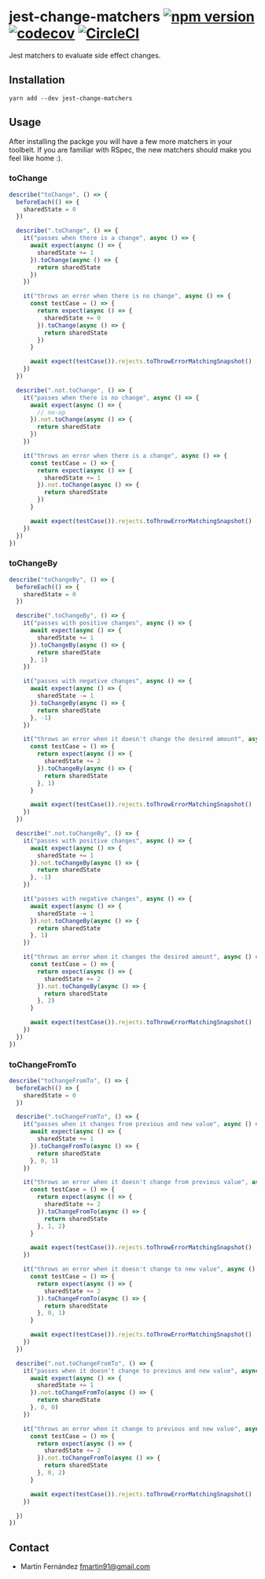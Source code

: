 # jest-change-matchers [![npm version](https://badge.fury.io/js/jest-change-matchers.svg)](https://badge.fury.io/js/jest-change-matchers) [![codecov](https://codecov.io/gh/bilby91/jest-change-matchers/branch/master/graph/badge.svg)](https://codecov.io/gh/bilby91/jest-change-matchers) [![CircleCI](https://circleci.com/gh/bilby91/jest-change-matchers/tree/master.svg?style=svg)](https://circleci.com/gh/bilby91/jest-change-matchers/tree/master)

Jest matchers to evaluate side effect changes.

## Installation

```shell
yarn add --dev jest-change-matchers
```

## Usage

After installing the packge you will have a few more matchers in your toolbelt. If you are familiar with RSpec, the new matchers
should make you feel like home :).

### toChange

```javascript
describe("toChange", () => {
  beforeEach(() => {
    sharedState = 0
  })

  describe(".toChange", () => {
    it("passes when there is a change", async () => {
      await expect(async () => {
        sharedState += 1
      }).toChange(async () => {
        return sharedState
      })
    })

    it("throws an error when there is no change", async () => {
      const testCase = () => {
        return expect(async () => {
          sharedState += 0
        }).toChange(async () => {
          return sharedState
        })
      }

      await expect(testCase()).rejects.toThrowErrorMatchingSnapshot()
    })
  })

  describe(".not.toChange", () => {
    it("passes when there is no change", async () => {
      await expect(async () => {
        // no-op
      }).not.toChange(async () => {
        return sharedState
      })
    })

    it("throws an error when there is a change", async () => {
      const testCase = () => {
        return expect(async () => {
          sharedState += 1
        }).not.toChange(async () => {
          return sharedState
        })
      }

      await expect(testCase()).rejects.toThrowErrorMatchingSnapshot()
    })
  })
})
```

### toChangeBy

```javascript
describe("toChangeBy", () => {
  beforeEach(() => {
    sharedState = 0
  })

  describe(".toChangeBy", () => {
    it("passes with positive changes", async () => {
      await expect(async () => {
        sharedState += 1
      }).toChangeBy(async () => {
        return sharedState
      }, 1)
    })

    it("passes with negative changes", async () => {
      await expect(async () => {
        sharedState -= 1
      }).toChangeBy(async () => {
        return sharedState
      }, -1)
    })

    it("throws an error when it doesn't change the desired amount", async () => {
      const testCase = () => {
        return expect(async () => {
          sharedState += 2
        }).toChangeBy(async () => {
          return sharedState
        }, 1)
      }

      await expect(testCase()).rejects.toThrowErrorMatchingSnapshot()
    })
  })

  describe(".not.toChangeBy", () => {
    it("passes with positive changes", async () => {
      await expect(async () => {
        sharedState += 1
      }).not.toChangeBy(async () => {
        return sharedState
      }, -1)
    })

    it("passes with negative changes", async () => {
      await expect(async () => {
        sharedState -= 1
      }).not.toChangeBy(async () => {
        return sharedState
      }, 1)
    })

    it("throws an error when it changes the desired amount", async () => {
      const testCase = () => {
        return expect(async () => {
          sharedState += 2
        }).not.toChangeBy(async () => {
          return sharedState
        }, 2)
      }

      await expect(testCase()).rejects.toThrowErrorMatchingSnapshot()
    })
  })
})
```

### toChangeFromTo

```javascript
describe("toChangeFromTo", () => {
  beforeEach(() => {
    sharedState = 0
  })

  describe(".toChangeFromTo", () => {
    it("passes when it changes from previous and new value", async () => {
      await expect(async () => {
        sharedState += 1
      }).toChangeFromTo(async () => {
        return sharedState
      }, 0, 1)
    })

    it("throws an error when it doesn't change from previous value", async () => {
      const testCase = () => {
        return expect(async () => {
          sharedState += 2
        }).toChangeFromTo(async () => {
          return sharedState
        }, 1, 2)
      }

      await expect(testCase()).rejects.toThrowErrorMatchingSnapshot()
    })

    it("throws an error when it doesn't change to new value", async () => {
      const testCase = () => {
        return expect(async () => {
          sharedState += 2
        }).toChangeFromTo(async () => {
          return sharedState
        }, 0, 1)
      }

      await expect(testCase()).rejects.toThrowErrorMatchingSnapshot()
    })
  })

  describe(".not.toChangeFromTo", () => {
    it("passes when it doesn't change to previous and new value", async () => {
      await expect(async () => {
        sharedState += 1
      }).not.toChangeFromTo(async () => {
        return sharedState
      }, 0, 0)
    })

    it("throws an error when it change to previous and new value", async () => {
      const testCase = () => {
        return expect(async () => {
          sharedState += 2
        }).not.toChangeFromTo(async () => {
          return sharedState
        }, 0, 2)
      }

      await expect(testCase()).rejects.toThrowErrorMatchingSnapshot()
    })

  })
})
```

## Contact

- Martín Fernández <fmartin91@gmail.com>
